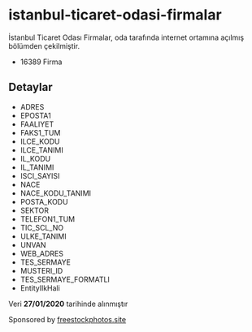 # istanbul-ticaret-odasi-firmalar
İstanbul Ticaret Odası Firmalar, oda tarafında internet ortamına açılmış bölümden çekilmiştir.

* 16389 Firma

## Detaylar
* ADRES
* EPOSTA1
* FAALIYET
* FAKS1_TUM
* ILCE_KODU
* ILCE_TANIMI
* IL_KODU
* IL_TANIMI
* ISCI_SAYISI
* NACE
* NACE_KODU_TANIMI
* POSTA_KODU
* SEKTOR
* TELEFON1_TUM
* TIC_SCL_NO
* ULKE_TANIMI
* UNVAN
* WEB_ADRES
* TES_SERMAYE
* MUSTERI_ID
* TES_SERMAYE_FORMATLI
* EntityIlkHali

Veri **27/01/2020** tarihinde alınmıştır

Sponsored by [freestockphotos.site](https://freestockphotos.site "Free Stock Photos.site")
